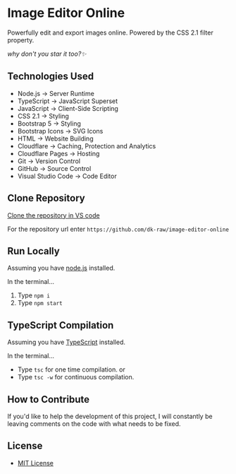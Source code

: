 # Image Editor Online

Powerfully edit and export images online. Powered by the CSS 2.1 filter property.

_why don't you star it too?✨_

## Technologies Used

- Node.js → Server Runtime
- TypeScript → JavaScript Superset
- JavaScript → Client-Side Scripting
- CSS 2.1 → Styling
- Bootstrap 5 → Styling
- Bootstrap Icons → SVG Icons
- HTML → Website Building
- Cloudflare → Caching, Protection and Analytics
- Cloudflare Pages → Hosting
- Git → Version Control
- GitHub → Source Control
- Visual Studio Code → Code Editor

## Clone Repository

[Clone the repository in VS code](https://docs.microsoft.com/en-us/azure/developer/javascript/how-to/with-visual-studio-code/clone-github-repository)

For the repository url enter `https://github.com/dk-raw/image-editor-online`

## Run Locally

Assuming you have [node.js](https://nodejs.org/en/download/) installed.

In the terminal...

1.  Type `npm i`
2.  Type `npm start`

## TypeScript Compilation

Assuming you have [TypeScript](https://www.npmjs.com/package/typescript) installed.

In the terminal...

- Type `tsc` for one time compilation.
  or
- Type `tsc -w` for continuous compilation.

## How to Contribute

If you'd like to help the development of this project, I will constantly be leaving comments on the code with what needs to be fixed.

## License

- [MIT License](https://mit-license.org/)
